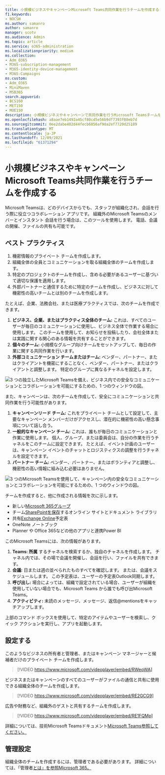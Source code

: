 ```yaml
---
title: 小規模ビジネスやキャンペーンMicrosoft Teams共同作業を行うチームを作成する
f1.keywords:
- NOCSH
ms.author: samanro
author: samanro
manager: scotv
ms.audience: Admin
ms.topic: article
ms.service: o365-administration
ms.localizationpriority: medium
ms.collection:
- Adm_O365
- M365-subscription-management
- M365-identity-device-management
- M365-Campaigns
ms.custom:
- Adm_O365
- MiniMaven
- MSB365
search.appverid:
- BCS160
- MET150
- MOE150
description: 小規模ビジネスやキャンペーンで共同作業を行うMicrosoft Teamsチームを作成する理由と方法について学習します。
ms.openlocfilehash: a8aae7eb1492a45cf80cd5e56b9df7393f08eb7d
ms.sourcegitcommit: 0ee2dabe402d44fecb6856af98a2ef7720d25189
ms.translationtype: MT
ms.contentlocale: ja-JP
ms.lasthandoff: 12/09/2021
ms.locfileid: "61371294"
---
```

# <a name="create-a-team-in-microsoft-teams-so-your-small-business-or-campaign-can-collaborate"></a>小規模ビジネスやキャンペーンMicrosoft Teams共同作業を行うチームを作成する

Microsoft Teamsは、どのデバイスからでも、スタッフが組織化され、会話を行う際に役立つコラボレーション アプリです。 組織外のMicrosoft Teamsのメンバーとインスタント 会話を行う場合は、このツールを使用します。 電話、会議の開催、ファイルの共有も可能です。

## <a name="best-practices"></a>ベスト プラクティス

1. 機密情報のプライベート チームを作成します。
1. 組織全体の全員とコミュニケーションを取る組織全体のチームを作成します。
1. 特定のプロジェクトのチームを作成し、含める必要があるユーザーに基づいて適切な保護を適用します。
1. 外部パートナーと通信するために特定のチームを作成し、ビジネスに対して機密性の高いチームとは別のチームを作成します。

たとえば、企業、法務会社、または医療プラクティスでは、次のチームを作成できます。

1. **ビジネス、企業、またはプラクティス全体のチーム:** これは、すべてのユーザーが毎日のコミュニケーションに使用し、ビジネス全体で作業する場合に使用します。 このチームを使用して、お知らせを投稿したり、会社全体または実践に関する関心のある情報を共有することができます。
1. **個々のチーム:** 小規模なグループ向けチームをセットアップして、毎日の作業に関する共同作業を行います。
1. **外部コミュニケーション チームまたはチーム:** ベンダー、パートナー、またはクライアントを機密にすることなく、ベンダー、パートナー、またはクライアントと調整します。 特定のグループに異なるチャネルを設定します。

![3 つの独立したMicrosoft Teamsを備え、ビジネス内での安全なコミュニケーションとコラボレーションを可能にするための、1 つのウィンドウの図。](../media/m365-democracy-teams-business-collab.png)

また、キャンペーンは、次のチームを作成して、安全にコミュニケーションと共同作業を行う可能性があります。

1. **キャンペーンリード チーム:** これをプライベート チームとして設定して、主要なキャンペーン メンバーだけがアクセスし、潜在的に機密性の高い懸念事項について話し合う。
2. **一般的なキャンペーン チーム:** これは、誰もが毎日のコミュニケーションと作業に使用します。 個人、グループ、または委員会は、自分の作業を行うチャネルをこのチームに設定できます。 たとえば、イベント計画のユーザーは、キャンペーン イベントのチャットとロジスティクスの調整を行うチャネルを設定できます。
3. **パートナー チーム:** ベンダー、パートナー、またはボランティアと調整し、機密性の高い情報に組み込む必要はありません。

![3 つのMicrosoft Teamsを使用して、キャンペーン内の安全なコミュニケーションとコラボレーションを可能にするための、1 つのウィンドウの図。](../media/m365-democracy-teams-collab.png)

チームを作成すると、他に作成される情報を次に示します。

- 新しい[Microsoft 365グループ](/MicrosoftTeams/office-365-groups)
- チーム[SharePointを保存](/MicrosoftTeams/sharepoint-onedrive-interact)するオンライン サイトとドキュメント ライブラリ
- 共有[Exchange Online](/MicrosoftTeams/exchange-teams-interact)予定表
- OneNote ノートブック
- Planner や Office 365などの他のアプリと連携Power BI

このMicrosoft Teamsには、次の情報があります。

1. **Teams: 所属** するチャネルを検索するか、独自のチャネルを作成します。 チャネル内では、その場で会議を開催し、会話を行い、ファイルを共有できます。
2. **会議:** 日または週の並べられたものすべてを確認します。 または、会議をスケジュールします。 この予定表は、ユーザーの予定表Outlook同期します。
3. **呼び出し:** 場合によっては、組織で設定されている場合、ユーザーが組織を使用していない場合でも、Microsoft Teams から誰でも呼び出Microsoft Teams。
4. **アクティビティ:** 未読のメッセージ、メッセージ、返信@mentionsをキャッチアップします。

上部のコマンド ボックスを使用して、特定のアイテムやユーザーを検索し、クイック アクションを実行し、アプリを起動します。

## <a name="set-it-up"></a>設定する

このようなビジネスの所有者と管理者、またはキャンペーン マネージャーと候補者だけのプライベート チームを作成します。

> [!VIDEO https://www.microsoft.com/videoplayer/embed/RWeqWA]

ビジネスまたはキャンペーンのすべてのユーザーがファイルの通信と共有に使用できる組織全体のチームを作成します。

> [!VIDEO https://www.microsoft.com/videoplayer/embed/RE2GCG9]

広告や財務など、組織外のゲストと共有するチームを作成します。

> [!VIDEO https://www.microsoft.com/videoplayer/embed/RE1FQMp]

詳細については、技術Microsoft Teamsドキュメント[Microsoft Teams参照してください。](/microsoftteams/microsoft-teams)

## <a name="admin-settings"></a>管理設定

組織全体のチームを作成するには、管理者である必要があります。 詳細については、「管理者[とは」を参照Microsoft 365。](https://support.office.com/article/what-is-an-admin-e123627e-4892-4461-b9aa-1b6d57a5cfa4?ui=en-US&rs=en-US&ad=US)